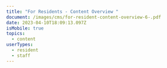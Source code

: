 ```yaml
---
title: "For Residents - Content Overview "
document: /images/cms/for-resident-content-overview-6-.pdf
date: 2023-04-10T18:09:13.097Z
isMobile: true
topics:
  - content
userTypes:
  - resident
  - staff
---
```


